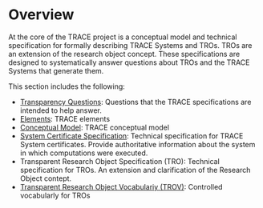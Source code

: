 # Overview

At the core of the TRACE project is a conceptual model and technical
specification for formally describing TRACE Systems and TROs. TROs are an
extension of the research object concept. These specifications are designed to
systematically answer questions about TROs and the TRACE Systems that generate
them.

This section includes the following:

* [Transparency Questions](questions): Questions that the TRACE specifications
  are intended to help answer.
* [Elements](elements): TRACE elements
* [Conceptual Model](conceptual-model): TRACE conceptual model
* [System Certificate Specification](system-certificate-spec): Technical
  specification for TRACE System certificates. Provide authoritative information
  about the system in which computations were executed.  
* Transparent Research Object Specification (TRO): Technical specification for TROs. An extension and
  clarification of the Research Object contept.
* <a  href="../../trov/0.1/index.html"
  target="_blank">Transparent Research Object Vocabulariy (TROV)</a>: Controlled vocabularly for TROs
